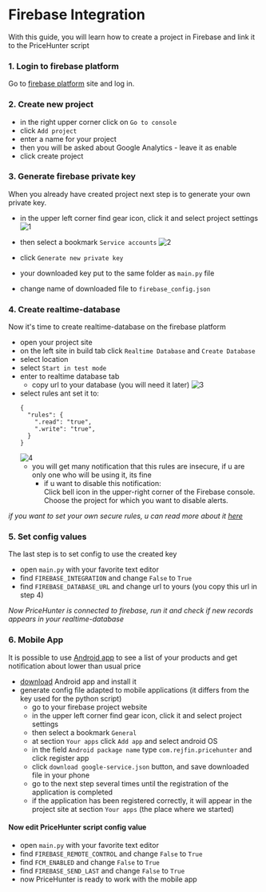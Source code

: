 # Firebase Integration


With this guide, you will learn how to create a project in Firebase and link it to the PriceHunter script


### 1. Login to firebase platform
Go to [firebase platform](https://firebase.google.com/) site and log in.

### 2. Create new project
- in the right upper corner click on ```Go to console```
- click ```Add project```
- enter a name for your project
- then you will be asked about Google Analytics - leave it as enable
- click create project

### 3. Generate firebase private key
When you already have created project next step is to generate your own private key.

- in the upper left corner find gear icon, click it and select project settings
  ![1](https://user-images.githubusercontent.com/64009728/107626354-f4d09200-6c5d-11eb-916b-4c9f0d76fcaa.png)
- then select a bookmark ```Service accounts```
  ![2](https://user-images.githubusercontent.com/64009728/107626419-0c0f7f80-6c5e-11eb-997c-fd72aea6edb2.png)

- click ```Generate new private key```
- your downloaded key put to the same folder as ```main.py``` file
- change name of downloaded file to ```firebase_config.json```

### 4. Create realtime-database 
Now it's time to create realtime-database on the firebase platform

- open your project site
- on the left site in build tab click ```Realtime Database``` and ```Create Database```
- select location
- select ```Start in test mode```
- enter to realtime database tab
  - copy url to your database (you will need it later)
![3](https://user-images.githubusercontent.com/64009728/107626456-19c50500-6c5e-11eb-9cc7-eed04edfd662.png)  
- select rules ant set it to:
  ```
  {
    "rules": {
      ".read": "true",  
      ".write": "true",
    }
  }
  ```
  ![4](https://user-images.githubusercontent.com/64009728/107626589-5264de80-6c5e-11eb-99b8-a405adca9f98.png)
  - you will get many notification that this rules are insecure, if u are only one who will be using it, its fine
    - if u want to disable this notification:\
      Click bell icon in the upper-right corner of the Firebase console.
Choose the project for which you want to disable alerts.
  

_if you want to set your own secure rules, u can read more about it [here](https://firebase.google.com/docs/rules)_

### 5. Set config values
The last step is to set config to use the created key

- open ```main.py``` with your favorite text editor
- find ```FIREBASE_INTEGRATION``` and change ```False``` to ```True```
- find ```FIREBASE_DATABASE_URL``` and change url to yours (you copy this url in step 4)

_Now PriceHunter is connected to firebase, run it and check if new records appears in your realtime-database_

### 6. Mobile App
It is possible to use [Android app](https://github.com/Rejfin/PriceHunter_Android) to see a list of your products and get notification about lower than usual price

- [download](https://github.com/Rejfin/PriceHunter_Android/releases/download/v1.0/PriceHunter.apk) Android app and install it
- generate config file adapted to mobile applications (it differs from the key used for the python script)
    - go to your firebase project website
    - in the upper left corner find gear icon, click it and select project settings
    - then select a bookmark ```General```
    - at section ```Your apps``` click ```Add app``` and select android OS
    - in the field ```Android package name``` type ```com.rejfin.pricehunter``` and click register app
    - click ```download google-service.json``` button, and save downloaded file in your phone
    - go to the next step several times until the registration of the application is completed
    - if the application has been registered correctly, it will appear in the project site at section ```Your apps``` (the place where we started)

#### Now edit PriceHunter script config value
- open ```main.py``` with your favorite text editor
- find ```FIREBASE_REMOTE_CONTROL``` and change ```False``` to ```True```
- find ```FCM_ENABLED``` and change ```False``` to ```True```
- find ```FIREBASE_SEND_LAST``` and change ```False``` to ```True```
- now PriceHunter is ready to work with the mobile app